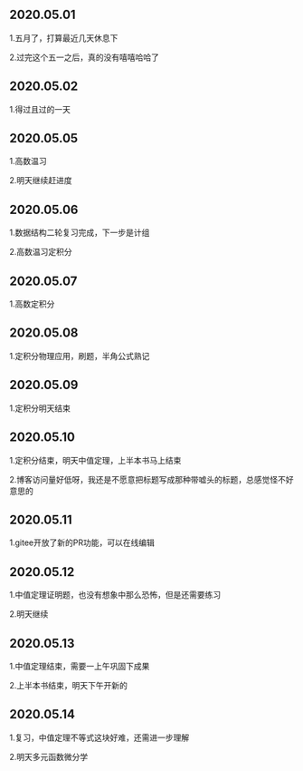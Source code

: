 ## 2020.05.01
1.五月了，打算最近几天休息下

2.过完这个五一之后，真的没有嘻嘻哈哈了

## 2020.05.02
1.得过且过的一天

## 2020.05.05
1.高数温习

2.明天继续赶进度

## 2020.05.06
1.数据结构二轮复习完成，下一步是计组

2.高数温习定积分


## 2020.05.07
1.高数定积分


## 2020.05.08
1.定积分物理应用，刷题，半角公式熟记

## 2020.05.09
1.定积分明天结束

## 2020.05.10
1.定积分结束，明天中值定理，上半本书马上结束

2.博客访问量好低呀，我还是不愿意把标题写成那种带嘘头的标题，总感觉怪不好意思的

## 2020.05.11
1.gitee开放了新的PR功能，可以在线编辑

## 2020.05.12
1.中值定理证明题，也没有想象中那么恐怖，但是还需要练习

2.明天继续

## 2020.05.13
1.中值定理结束，需要一上午巩固下成果

2.上半本书结束，明天下午开新的

## 2020.05.14
1.复习，中值定理不等式这块好难，还需进一步理解

2.明天多元函数微分学


